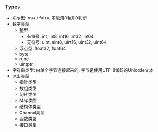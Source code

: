 ### Types

- 布尔型: true / false, 不能用0和非0判断
- 数字类型
  - 整型
    - 有符号: int, int8, int16, int32, int64
    - 无符号: uint, uint8, uint16, uint32, uint64
  - 浮点型: float32, float64
  - byte
  - rune
  - uintptr
- 字符串类型: 由单个字节连接起来的, 字节是使用UTF-8编码的Unicode文本
- 派生类型
  - 指针类型
  - 数组类型
  - 切片类型
  - Map类型
  - 结构体类型
  - Channel类型
  - 函数类型
  - 接口类型